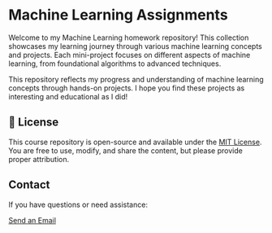 # Machine Learning Assignments

Welcome to my Machine Learning homework repository! This collection showcases my learning journey through various machine learning concepts and projects. Each mini-project focuses on different aspects of machine learning, from foundational algorithms to advanced techniques.

This repository reflects my progress and understanding of machine learning concepts through hands-on projects. I hope you find these projects as interesting and educational as I did!

## 📄 License

This course repository is open-source and available under the [MIT License](LICENSE). You are free to use, modify, and share the content, but please provide proper attribution.

## Contact

If you have questions or need assistance:

[Send an Email]( shima.s.naseri@gmail.com)

